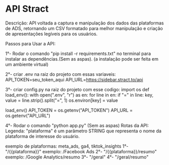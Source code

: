# API Stract

Descrição: API voltada a captura e manipulação dos dados das plataformas de ADS, retornando um CSV formatado para melhor manipulação e criação de apresentações legíveis para os usuários.


Passos para Usar a API:

1°- Rodar o comando "pip install -r requirements.txt" no terminal para instalar as dependências.(Sem as aspas). (a instalação pode ser feita em um ambiente virtual)

2°- criar .env na raiz do projeto com essas variaveis:
API_TOKEN=seu_token_aqui
API_URL=https://sidebar.stract.to/api

3°- criar config.py na raiz do projeto com esse codigo:
import os
def load_env():
    with open(".env", "r") as en:
        for line in en:
            if "=" in line:
                key, value = line.strip().split("=", 1)
                os.environ[key] = value

load_env()
API_TOKEN = os.getenv("API_TOKEN")
API_URL = os.getenv("API_URL")


4°- Rodar o comando "python app.py" (Sem as aspas)
Rotas da API:
Legenda: "plataforma" é um parâmetro STRING que representa o nome da plataforma de interesse do usuário.

exemplo de plataformas: meta_ads, ga4, tiktok_insights
1°- "/{{plataforma}}"
exemplo: /Facebook Ads
2°- "/{{plataforma}}/resumo"
exemplo: /Google Analytics/resumo
3°- "/geral"
4°- "/geral/resumo"